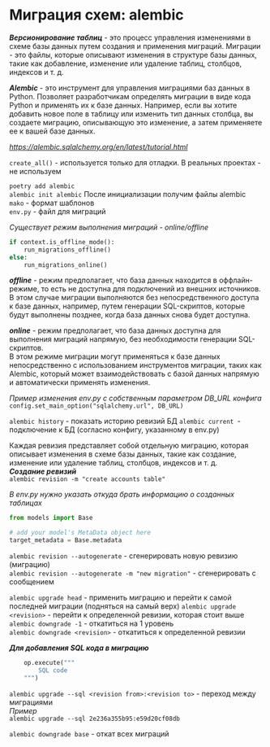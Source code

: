 # Миграция схем: alembic

**_Версионирование таблиц_** - это процесс управления изменениями в схеме базы данных путем создания и применения миграций. 
Миграции - это файлы, которые описывают изменения в структуре базы данных, такие как добавление, изменение или удаление таблиц, столбцов, индексов и т. д.

**_Alembic_** - это инструмент для управления миграциями баз данных в Python. 
Позволяет разработчикам определять миграции в виде кода Python и применять их к базе данных. 
Например, если вы хотите добавить новое поле в таблицу или изменить тип данных столбца, вы создаете миграцию, описывающую это изменение, а затем применяете ее к вашей базе данных.

_https://alembic.sqlalchemy.org/en/latest/tutorial.html_

`create_all()` - используется только для отладки. В реальных проектах - не используем  

`poetry add alembic`  
`alembic init alembic`
После инициализации получим файлы alembic  
`mako` - формат шаблонов  
`env.py` - файл для миграций  

_Существует режим выполнения миграций - online/offline_
```python
if context.is_offline_mode():
    run_migrations_offline()
else:
    run_migrations_online()
```

**_offline_** - режим предполагает, что база данных находится в оффлайн-режиме, то есть не доступна для подключений из внешних источников.  
В этом случае миграции выполняются без непосредственного доступа к базе данных, например, путем генерации SQL-скриптов, которые будут выполнены позднее, когда база данных снова будет доступна.  

**_online_** - режим предполагает, что база данных доступна для выполнения миграций напрямую, без необходимости генерации SQL-скриптов.   
В этом режиме миграции могут применяться к базе данных непосредственно с использованием инструментов миграции, таких как Alembic, который может взаимодействовать с базой данных напрямую и автоматически применять изменения.

_Пример изменения env.py с собственным параметром DB_URL конфига_ 
`config.set_main_option("sqlalchemy.url", DB_URL)`  

`alembic history` - показать историю ревизий БД
`alembic current `- подключение к БД (согласно конфигу, указанному в env.py)  

Каждая ревизия представляет собой отдельную миграцию, которая описывает изменения в схеме базы данных, такие как создание, изменение или удаление таблиц, столбцов, индексов и т. д.  
**_Создание ревизий_**  
`alembic revision -m "create accounts table"`  


_В env.py нужно указать откуда брать информацию о созданных таблицах_
```python
from models import Base

# add your model's MetaData object here
target_metadata = Base.metadata
```

`alembic revision --autogenerate` - сгенерировать новую ревизию (миграцию)  
`alembic revision --autogenerate -m "new migration"` - сгенерировать с сообщением  

`alembic upgrade head` - применить миграцию и перейти к самой последней миграции (подняться на самый верх)
`alembic upgrade <revision>` - перейти к определенной ревизии, которая стоит выше 
`alembic downgrade -1` - откатиться на 1 уровень  
`alembic downgrade <revision>` - откатиться к определенной ревизии   

_**Для добавления SQL кода в миграцию**_
```python
    op.execute("""
        SQL code
    """)
```

`alembic upgrade --sql <revision from>:<revision to>` - переход между миграциями  
_Пример_  
`alembic upgrade --sql 2e236a355b95:e59d20cf08db`  

`alembic downgrade base` - откат всех миграций
